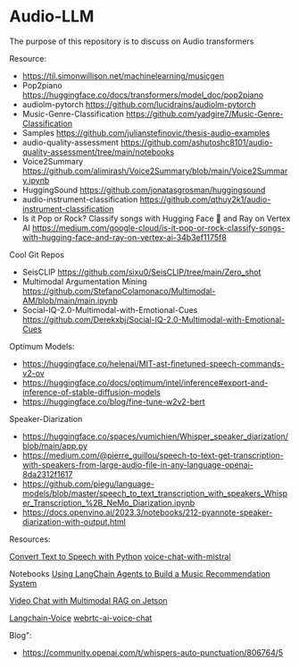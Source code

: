 # Audio-LLM
The purpose of this repository is to discuss on Audio transformers

Resource:
- https://til.simonwillison.net/machinelearning/musicgen
- Pop2piano https://huggingface.co/docs/transformers/model_doc/pop2piano
- audiolm-pytorch https://github.com/lucidrains/audiolm-pytorch
- Music-Genre-Classification  https://github.com/yadgire7/Music-Genre-Classification
- Samples https://github.com/julianstefinovic/thesis-audio-examples 
- audio-quality-assessment https://github.com/ashutoshc8101/audio-quality-assessment/tree/main/notebooks
- Voice2Summary https://github.com/alimirash/Voice2Summary/blob/main/Voice2Summary.ipynb
- HuggingSound https://github.com/jonatasgrosman/huggingsound
- audio-instrument-classification https://github.com/qthuy2k1/audio-instrument-classification
- Is it Pop or Rock? Classify songs with Hugging Face 🤗 and Ray on Vertex AI https://medium.com/google-cloud/is-it-pop-or-rock-classify-songs-with-hugging-face-and-ray-on-vertex-ai-34b3ef1175f8

Cool Git Repos
- SeisCLIP https://github.com/sixu0/SeisCLIP/tree/main/Zero_shot
- Multimodal Argumentation Mining https://github.com/StefanoColamonaco/Multimodal-AM/blob/main/main.ipynb
- Social-IQ-2.0-Multimodal-with-Emotional-Cues  https://github.com/Derekxbj/Social-IQ-2.0-Multimodal-with-Emotional-Cues 
  
 


Optimum Models:
- https://huggingface.co/helenai/MIT-ast-finetuned-speech-commands-v2-ov
- https://huggingface.co/docs/optimum/intel/inference#export-and-inference-of-stable-diffusion-models
- https://huggingface.co/blog/fine-tune-w2v2-bert 
  
Speaker-Diarization
- https://huggingface.co/spaces/vumichien/Whisper_speaker_diarization/blob/main/app.py
- https://medium.com/@pierre_guillou/speech-to-text-get-transcription-with-speakers-from-large-audio-file-in-any-language-openai-8da2312f1617
- https://github.com/piegu/language-models/blob/master/speech_to_text_transcription_with_speakers_Whisper_Transcription_%2B_NeMo_Diarization.ipynb
- https://docs.openvino.ai/2023.3/notebooks/212-pyannote-speaker-diarization-with-output.html

Resources:

[Convert Text to Speech with Python](https://morioh.com/a/aefbb0c37e76/convert-text-to-speech-with-python) 
[voice-chat-with-mistral](https://huggingface.co/spaces/coqui/voice-chat-with-mistral/blob/main/app.py) 

Notebooks
[Using LangChain Agents to Build a Music Recommendation System](https://www.53ai.com/news/qianyanjishu/2024052323016.html) 

[Video Chat with Multimodal RAG on Jetson](https://www.hackster.io/lijiahaoxyz/video-chat-with-multimodal-rag-on-jetson-cd83f9) 

[Langchain-Voice](https://github.com/ronidas39/LLMtutorial/blob/main/tutorial83/ui.py)
[webrtc-ai-voice-chat](https://github.com/lalanikarim/webrtc-ai-voice-chat) 


Blog":
- https://community.openai.com/t/whispers-auto-punctuation/806764/5 

